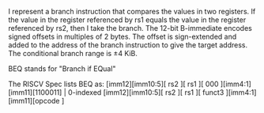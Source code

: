 I represent a branch instruction that compares the values in two registers. If the value in the register referenced by rs1 equals the value in the register referenced by rs2, then I take the branch. The 12-bit B-immediate encodes signed offsets in multiples of 2 bytes. The offset is sign-extended and added to the address of the branch instruction to give the target address. The conditional branch range is ±4 KiB.

BEQ stands for "Branch if EQual"

The RISCV Spec lists BEQ as:
[imm12][imm10:5][   rs2   ][   rs1   ][   000       ][imm4:1][imm11][1100011]  | 0-indexed
[imm12][imm10:5][   rs2   ][   rs1   ][   funct3   ][imm4:1][imm11][opcode  ]
